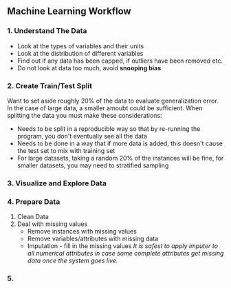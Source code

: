 ## Machine Learning Workflow

### 1. Understand The Data

- Look at the types of variables and their units
- Look at the distribution of different variables
- Find out if any data has been capped, if outliers have been removed etc.
- Do not look at data too much, avoid **snooping bias**

### 2. Create Train/Test Split

Want to set aside roughly 20% of the data to evaluate generalization error. In the case of large data, a smaller amoubt could be sufficient. When splitting the data you must make these considerations:

- Needs to be split in a reproducible way so that by re-running the program, you don't eventually see all the data
- Needs to be done in a way that if more data is added, this doesn't cause the test set to mix with training set
- For large datasets, taking a random 20% of the instances will be fine, for smaller datasets, you may need to stratified sampling

### 3. Visualize and Explore Data

### 4. Prepare Data

1. Clean Data
2. Deal with missing values
    - Remove instances with missing values
    - Remove variables/attributes with missing data
    - Imputation - fill in the missing values
    *It is safest to apply imputer to all numerical attributes in case some complete attributes get missing data once the system goes live.*

### 5. 